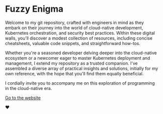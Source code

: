 # Fuzzy Enigma
Welcome to my git repository, crafted with engineers in mind as they embark on their journey into the world of cloud-native development, Kubernetes orchestration, and security best practices. Within these digital walls, you'll discover a modest collection of resources, including concise cheatsheets, valuable code snippets, and straightforward how-tos.

Whether you're a seasoned developer delving deeper into the cloud-native ecosystem or a newcomer eager to master Kubernetes deployment and management, I extend my repository as a trusted companion. I've assembled a diverse array of practical insights and solutions, initially for my own reference, with the hope that you'll find them equally beneficial.

I cordially invite you to accompany me on this exploration of programming in the cloud-native era.

[Go to the website](https://eneepo.com)

❤️
